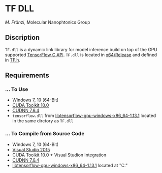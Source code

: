 # TF DLL 

*M. Fränzl*, Molecular Nanophtonics Group

## Discription

`TF.dll` is a dynamic link library for model inference build on top of the GPU supported [TensorFlow C API](https://www.tensorflow.org/install/lang_c). `TF.dll` is located in [x64/Release](x64/Release) and defined in [TF.h](TF.h).

## Requirements 

### ... To Use

- Windows 7, 10 (64-Bit)
- [CUDA Toolkit 10.0](https://developer.nvidia.com/cuda-10.0-download-archive)
- [CUDNN 7.6.4](https://developer.nvidia.com/rdp/cudnn-archive)
- `tensorflow.dll` from [libtensorflow-gpu-windows-x86_64-1.13.1](https://storage.googleapis.com/tensorflow/libtensorflow/libtensorflow-gpu-windows-x86_64-1.13.1.zip) located in the same dirctory as `TF.dll`

### ... To Compile from Source Code

- Windows 7, 10 (64-Bit)
- [Visual Studio 2015](https://visualstudio.microsoft.com/de/vs/older-downloads/)
- [CUDA Toolkit 10.0](https://developer.nvidia.com/cuda-10.0-download-archive) + Visual Studion Integration
- [CUDNN 7.6.4](https://developer.nvidia.com/rdp/cudnn-archive)
- [libtensorflow-gpu-windows-x86_64-1.13.1](https://storage.googleapis.com/tensorflow/libtensorflow/libtensorflow-gpu-windows-x86_64-1.13.1.zip) located at "C:\"


